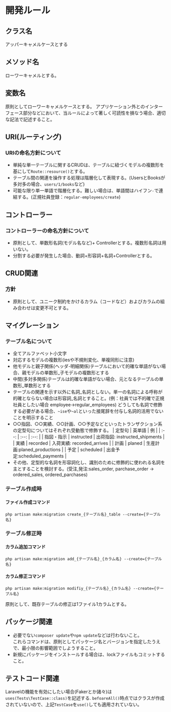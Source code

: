 # 開発ルール

## クラス名

アッパーキャメルケースとする

## メソッド名

ローワーキャメルとする。

## 変数名

原則としてローワーキャメルケースとする。
アプリケーション外とのインターフェース部分などにおいて、当ルールによって著しく可読性を損なう場合、適切な記法で記述すること。

## URI(ルーティング)

### URIの命名方針について

+ 単純な単一テーブルに関するCRUDは、テーブルに紐づくモデルの複数形を基にして`Route::resource()`とする。
+ テーブル間の関連を操作する処理は階層化して表現する。(UsersとBooksが多対多の場合、`users/1/books`など)
+ 可能な限り単一単語で階層化する。難しい場合は、単語間はハイフン`-`で連結する。(正規社員登録：`regular-employees/create`)

## コントローラー

### コントローラーの命名方針について

+ 原則として、単数形名詞(モデル名など)+ Controllerとする。複数形名詞は用いない。
+ 分割する必要が発生した場合、動詞+形容詞+名詞+Controllerとする。

## CRUD関連

### 方針

+ 原則として、ユニーク制約をかけるカラム（コードなど）およびカラムの組み合わせは変更不可とする。

## マイグレーション

### テーブル名について

+ 全てアルファベット小文字
+ 対応するモデルの複数形(iesや不規則変化、単複同形に注意)
+ 他モデルと親子関係(ヘッダ-明細関係)テーブルにおいて的確な単語がない場合、親モデルの単数形_子モデルの複数形とする
+ 中間(多対多関係)テーブルは的確な単語がない場合、元となるテーブルの単数形_単数形とする
+ テーブルの関連を示す以外に名詞_名詞としない。単一の名詞による呼称が的確とならない場合は形容詞_名詞とすること。(例：社員では不的確で正規社員としたい場合 employee→regular_employees) どうしても名詞で修飾する必要がある場合、`~ise`や`~al`といった接尾辞を付与し名詞的活用でないことを明示すること
+ ○○指図、○○実績、○○計画、○○予定などといったトランザクション系の定型句についてはそれぞれ受動態で修飾する。
    | 定型句 | 英単語 | 例 |
    | :--: | :--: | :--: |
    | 指図・指示 | instructed | 出荷指図: instructed_shipments |
    | 実績 | recorded | 入荷実績: recorded_arrives |
    | 計画 | planed | 生産計画:planed_productions |
    | 予定 | scheduled | 出金予定:scheduled_payments |
+ その他、定型的な名詞を形容詞化し、識別のために修飾的に使われる名詞を主とすることを検討する。(受注,発注:sales_order, parchase_order → ordered_sales, ordered_parchases)

### テーブル作成時

#### ファイル作成コマンド

```shell
php artisan make:migration create_{テーブル名}_table --create={テーブル名}
```

### テーブル修正時

#### カラム追加コマンド

```shell
php artisan make:migration add_{テーブル名}_{カラム名} --create={テーブル名}
```

#### カラム修正コマンド

```shell
php artisan make:migration modifiy_{テーブル名}_{カラム名} --create={テーブル名}
```

原則として、既存テーブルの修正は1ファイル1カラムとする。

## パッケージ関連

+ 必要でない`composer update`や`npm update`などは行わないこと。  
これらコマンドは、原則としてパッケージ名とバージョンを指定したうえで、最小限の影響範囲でしようすること。  
+ 新規にパッケージをインストールする場合は、lockファイルもコミットすること。

## テストコード関連

Laravelの機能を有効にしたい場合(Fakerとか諸々)は`uses(Tests\TestCase::class)`を記述する.
`befoareAll()`時点ではクラスが作成されていないので、上記`TestCase`を`use()`しても適用されていない。
